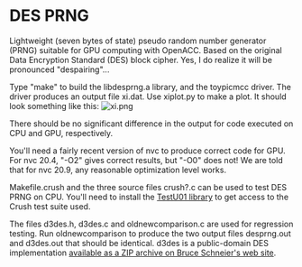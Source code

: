 # DES PRNG

Lightweight (seven bytes of state) pseudo random number generator (PRNG) suitable for GPU computing with OpenACC. Based on the original Data Encryption Standard (DES) block cipher. Yes, I do realize it will be pronounced "despairing"...

Type "make" to build the libdesprng.a library, and the toypicmcc driver. The driver produces an output file xi.dat. Use xiplot.py to make a plot. It should look something like this:
![xi.png](http://crowscience.com/files/xi.png)

There should be no significant difference in the output for code executed on CPU and GPU, respectively. 

You'll need a fairly recent version of nvc to produce correct code for GPU. For nvc 20.4, "-O2" gives correct results, but "-O0" does not! We are told that for nvc 20.9, any reasonable optimization level works.

Makefile.crush and the three source files crush?.c can be used to test DES PRNG on CPU. You'll need to install the
[TestU01 library](http://simul.iro.umontreal.ca/testu01/tu01.html)
to get access to the Crush test suite used.

The files d3des.h, d3des.c and oldnewcomparison.c are used for regression testing. Run oldnewcomparison to produce the two output files desprng.out and d3des.out that should be identical. d3des is a public-domain DES implementation
[available as a ZIP archive on Bruce Schneier's web site](https://www.schneier.com/sccd/DES-OUTE.ZIP).
